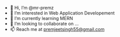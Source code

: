 - 👋 Hi, I’m @mr-premz
- 👀 I’m interested in Web Application Developement
- 🌱 I’m currently learning MERN
- 💞️ I’m looking to collaborate on ...
- 📫 Reach me at premjeetsingh55@gmail.com

<!---
mr-premz/mr-premz is a ✨ special ✨ repository because its `README.md` (this file) appears on your GitHub profile.
You can click the Preview link to take a look at your changes.
--->
